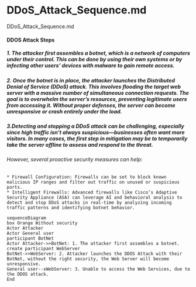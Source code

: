 # DDoS_Attack_Sequence.md
DDoS_Attack_Sequence.md

#### DDOS Attack Steps
#####	1. The attacker first assembles a botnet, which is a network of computers under their control. This can be done by using their own systems or by infecting other users’ devices with malware to gain remote access. 
#####	2. Once the botnet is in place, the attacker launches the Distributed Denial of Service (DDoS) attack. This involves flooding the target web server with a massive number of simultaneous connection requests. The goal is to overwhelm the server’s resources, preventing legitimate users from accessing it. Without proper defenses, the server can become unresponsive or crash entirely under the load.
#####	3.Detecting and stopping a DDoS attack can be challenging, especially since high traffic isn’t always suspicious—businesses often want more visitors. In many cases, the first step in mitigation may be to temporarily take the server offline to assess and respond to the threat.
######	However, several proactive security measures can help:
	* Firewall Configuration: Firewalls can be set to block known malicious IP ranges and filter out traffic on unused or suspicious ports.
	* Intelligent Firewalls: Advanced firewalls like Cisco’s Adaptive Security Appliance (ASA) can leverage AI and behavioral analysis to detect and stop DDoS attacks in real-time by analyzing incoming traffic patterns and identifying botnet behavior.



```mermaid
sequenceDiagram
box Orange Without security
Actor Attacker
Actor General user
participant BotNet
Actor Attacker->>BotNet: 1. The attacker first assembles a botnet.
create participant WebServer
BotNet->>WebServer: 2. Attacker launches the DDOS Attack with their BotNet, without the right security, the Web Server will become unresponsive.
General user--xWebServer: 3. Unable to access the Web Services, due to the DDOS attack.
End 
```
